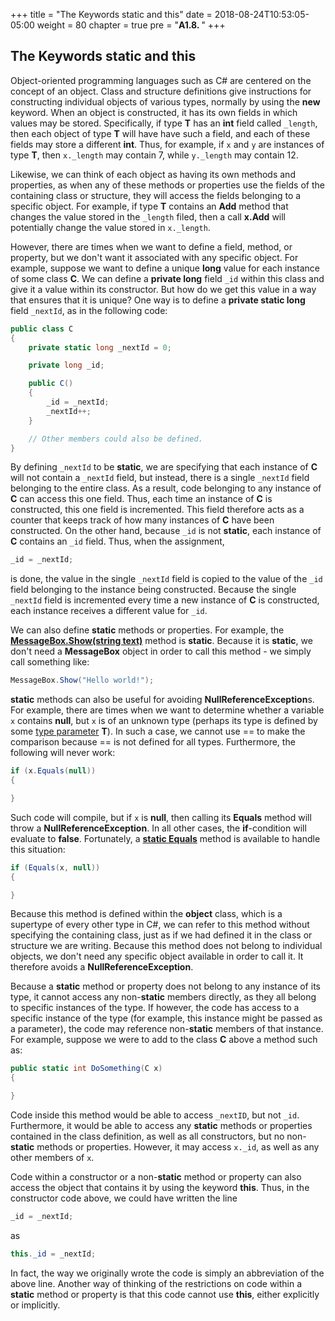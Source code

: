 +++
title = "The Keywords static and this"
date = 2018-08-24T10:53:05-05:00
weight = 80
chapter = true
pre = "<b>A1.8. </b>"
+++

## The Keywords **static** and **this**

Object-oriented programming languages such as C# are centered on the concept of an object. Class and structure definitions give instructions for constructing individual objects of various types, normally by using the **new** keyword. When an object is constructed, it has its own fields in which values may be stored. Specifically, if type **T** has an **int** field called `_length`, then each object of type **T** will have have such a field, and each of these fields may store a different **int**. Thus, for example, if `x` and `y` are instances of type **T**, then `x._length` may contain 7, while `y._length` may contain 12.

Likewise, we can think of each object as having its own methods and properties, as when any of these methods or properties use the fields of the containing class or structure, they will access the fields belonging to a specific object. For example, if type **T** contains an **Add** method that changes the value stored in the `_length` filed, then a call **x.Add** will potentially change the value stored in `x._length`.

However, there are times when we want to define a field, method, or property, but we don't want it associated with any specific object. For example, suppose we want to define a unique **long** value for each instance of some class **C**. We can define a **private long** field `_id` within this class and give it a value within its constructor. But how do we get this value in a way that ensures that it is unique? One way is to define a **private static long** field `_nextId`, as in the following code:

```c#
public class C
{
    private static long _nextId = 0;

    private long _id;

    public C()
    {
        _id = _nextId;
        _nextId++;
    }

    // Other members could also be defined.
}
```

By defining `_nextId` to be **static**, we are specifying that each instance of **C** will not contain a `_nextId` field, but instead, there is a single `_nextId` field belonging to the entire class. As a result, code belonging to any instance of **C** can access this one field. Thus, each time an instance of **C** is constructed, this one field is incremented. This field therefore acts as a counter that keeps track of how many instances of **C** have been constructed. On the other hand, because `_id` is not **static**, each instance of **C** contains an `_id` field. Thus, when the assignment,

```c#
_id = _nextId;
```

is done, the value in the single `_nextId` field is copied to the value of the `_id` field belonging to the instance being constructed. Because the single `_nextId` field is incremented every time a new instance of **C** is constructed, each instance receives a different value for `_id`.

We can also define **static** methods or properties. For example, the [**MessageBox.Show(string text)**](http://msdn.microsoft.com/en-us/library/519bytz3\(v=vs.110\).aspx) method is **static**. Because it is **static**, we don't need a **MessageBox** object in order to call this method - we simply call something like:

```c#
MessageBox.Show("Hello world!");
```

**static** methods can also be useful for avoiding **NullReferenceException**s. For example, there are times when we want to determine whether a variable `x` contains **null**, but `x` is of an unknown type (perhaps its type is defined by some [type parameter](/~rhowell/DataStructures/redirect/generic) **T**). In such a case, we cannot use == to make the comparison because == is not defined for all types. Furthermore, the following will never work:

```c#
if (x.Equals(null))
{

}
```

Such code will compile, but if `x` is **null**, then calling its **Equals** method will throw a **NullReferenceException**. In all other cases, the **if**-condition will evaluate to **false**. Fortunately, a [**static Equals**](http://msdn.microsoft.com/en-us/library/w4hkze5k\(v=vs.110\).aspx) method is available to handle this situation:

```C#
if (Equals(x, null))
{

}
```

Because this method is defined within the **object** class, which is a supertype of every other type in C#, we can refer to this method without specifying the containing class, just as if we had defined it in the class or structure we are writing. Because this method does not belong to individual objects, we don't need any specific object available in order to call it. It therefore avoids a **NullReferenceException**.

Because a **static** method or property does not belong to any instance of its type, it cannot access any non-**static** members directly, as they all belong to specific instances of the type. If however, the code has access to a specific instance of the type (for example, this instance might be passed as a parameter), the code may reference non-**static** members of that instance. For example, suppose we were to add to the class **C** above a method such as:

```c#
public static int DoSomething(C x)
{

}
```

Code inside this method would be able to access `_nextID`, but not `_id`. Furthermore, it would be able to access any **static** methods or properties contained in the class definition, as well as all constructors, but no non-**static** methods or properties. However, it may access `x._id`, as well as any other members of `x`.

Code within a constructor or a non-**static** method or property can also access the object that contains it by using the keyword **this**. Thus, in the constructor code above, we could have written the line

```c#
_id = _nextId;
```

as

```C#
this._id = _nextId;
```

In fact, the way we originally wrote the code is simply an abbreviation of the above line. Another way of thinking of the restrictions on code within a **static** method or property is that this code cannot use **this**, either explicitly or implicitly.
